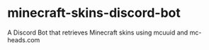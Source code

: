 # minecraft-skins-discord-bot
 A Discord Bot that retrieves Minecraft skins using mcuuid and mc-heads.com
